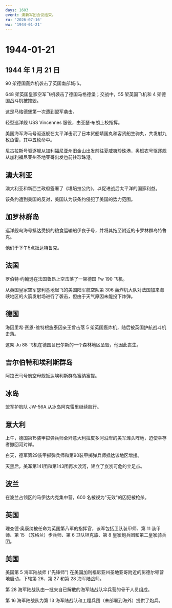 ```yaml
---
days: 1603
event: 澳新军团会议结束。
ru: '2026-07-16'
ww: '1944-01-21'
---
```


# 1944-01-21

## 1944 年 1 月 21 日

90 架德国轰炸机袭击了英国南部城市。

648 架英国皇家空军飞机袭击了德国马格德堡；交战中，55 架英国飞机和 4
架德国战斗机被摧毁。

这是马格德堡第一次遭到盟军袭击。

轻型巡洋舰 USS Vincennes 服役，由亚瑟·布朗上校指挥。

美国海军海马号驱逐舰在太平洋击沉了日本货船靖国丸和客货船生驹丸，共发射九枚鱼雷，其中五枚命中。

尼古拉斯号驱逐舰从加利福尼亚州旧金山出发前往夏威夷珍珠港，奥班农号驱逐舰从加利福尼亚州圣地亚哥出发也前往珍珠港。

## 澳大利亚

澳大利亚和新西兰政府签署了《堪培拉公约》，以促进战后太平洋的国家利益。

该条约遭到美国的反对，美国认为该条约侵犯了美国的势力范围。

## 加罗林群岛

巡洋舰鸟海号抵达受损的粮食运输船伊良子号，并将其拖至附近的卡罗林群岛特鲁克。

他们于下午5点抵达特鲁克。

## 法国

罗伯特·约翰逊在法国鲁昂上空击落了一架德国 Fw 190 飞机。

从英国皇家空军瑟利基地起飞的美国陆军航空队第 306
轰炸机大队对法国加来海峡地区的火箭发射场进行了袭击，但由于天气原因未能投下炸弹。

## 德国

海因里希·赛恩-维特根施泰因亲王曾击落 5
架英国轰炸机，随后被英国护航战斗机击落。

这架 Ju 88 飞机在德国吕巴尔斯的一个森林地区坠毁，他因此丧生。

## 吉尔伯特和埃利斯群岛

阿拉巴马号航空母舰抵达埃利斯群岛富纳富提。

## 冰岛

盟军护航队 JW-56A 从冰岛阿克雷里继续航行。

## 意大利

上午，德国第15装甲掷弹兵师全歼意大利拉皮多河沿岸的美军滩头阵地，迫使幸存者撤回河对岸。

白天，德军第29装甲掷弹兵师和第90装甲掷弹兵师抵达该地区增援。

天黑后，美军第141团和第143团再次渡河，建立了岌岌可危的立足点。

## 波兰

在波兰占领区的马伊达内克集中营，600 名被视为"无效"的囚犯被枪杀。

## 英国

理查德·奥康纳被任命为英国第八军的指挥官，该军包括卫队装甲师、第 11
装甲师、第 15 （苏格兰）步兵师、第 6 卫队坦克旅、第 8
皇家炮兵团和第二皇家骑兵团。

## 美国

美国第 5 海军陆战师 ("先锋师")
在美国加利福尼亚州圣地亚哥附近的彭德尔顿营地启动，下辖第 26、第 27 和第
28 海军陆战师。

第 28 海军陆战队由一批来自已解散的海军陆战队伞兵营的骨干人员组成。

第 16 海军陆战队为第 13
海军陆战队和工程兵团（未部署到海外）提供了炮兵。